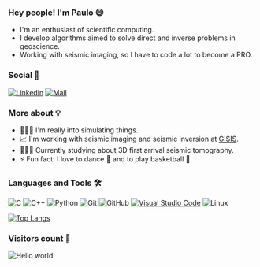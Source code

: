 ### Hey people! I'm Paulo 😄

- I'm an enthusiast of scientific computing.
- I develop algorithms aimed to solve direct and inverse problems in geoscience. 
- Working with seismic imaging, so I have to code a lot to become a PRO.

### Social 📲 

[![Linkedin](https://img.shields.io/badge/-Paulo%20Bastos-blue?style=flat-square&logo=linkedin&logoColor=white&link=https://www.linkedin.com/in/paulo-bastos14/)](https://www.linkedin.com/in/paulo-bastos14/)
[![Mail](https://img.shields.io/badge/-pbastos@id.uff.br-gray?style=flat-square&logo=gmail&logoColor=red&link=https://www.linkedin.com/in/paulo-bastos14/)](mailto:pbastos@id.uff.br)

### More about 💡

 - 👨🏻‍💻 I'm really into simulating things.
 - 📈 I'm working with seismic imaging and seismic inversion at [GISIS](https://github.com/GISIS-UFF).
 - 👨🏻‍🎓 Currently studying about 3D first arrival seismic tomography.  
 - ⚡ Fun fact: I love to dance 🕺 and to play basketball 🏀.
 
 ### Languages and Tools 🛠 
![C](https://img.shields.io/badge/-C-000000?style=flat&logo=c)
![C++](https://img.shields.io/badge/-C++-000000?style=flat&logo=c%2B%2B)
![Python](https://img.shields.io/badge/-Python-000000?style=flat&logo=python)
![Git](https://img.shields.io/badge/-Git-222222?style=flat&logo=git&logoColor=F05032)
![GitHub](https://img.shields.io/badge/-GitHub-222222?style=flat&logo=github&logoColor=181717)
[![Visual Studio Code](https://img.shields.io/badge/-VSCode-444444?style=flat&logo=visual-studio-code&logoColor=007ACC)](https://github.com/microsoft/vscode)
![Linux](https://img.shields.io/badge/-Linux-222222?style=flat&logo=linux&logoColor=FCC624)

[![Top Langs](https://github-readme-stats.vercel.app/api/top-langs/?username=phbastosa&langs_count=8)](https://github.com/anuraghazra/github-readme-stats)

### Visitors count 👀 

<img src="https://profile-counter.glitch.me/pbastosA/count.svg" alt="Hello world" />
